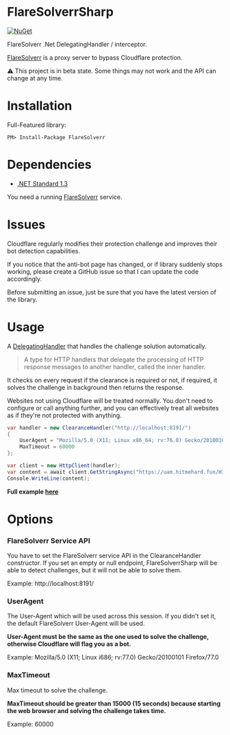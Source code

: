 FlareSolverrSharp
==================
[![NuGet](https://img.shields.io/nuget/v/FlareSolverrSharp.svg?maxAge=60)](https://www.nuget.org/packages/FlareSolverrSharp)

FlareSolverr .Net DelegatingHandler / interceptor.

[FlareSolverr](https://github.com/ngosang/FlareSolverr) is a proxy server to bypass Cloudflare protection.

:warning: This project is in beta state. Some things may not work and the API can change at any time.

# Installation
Full-Featured library:

`PM> Install-Package FlareSolverr`

# Dependencies
- [.NET Standard 1.3](https://github.com/dotnet/standard/blob/master/docs/versions/netstandard1.3.md)

You need a running [FlareSolverr](https://github.com/ngosang/FlareSolverr) service.

# Issues
Cloudflare regularly modifies their protection challenge and improves their bot detection capabilities.

If you notice that the anti-bot page has changed, or if library suddenly stops working, please create a GitHub issue so that I can
update the code accordingly.

Before submitting an issue, just be sure that you have the latest version of the library.

# Usage

A [DelegatingHandler](https://docs.microsoft.com/en-us/dotnet/api/system.net.http.delegatinghandler?view=netstandard-1.3) that
handles the challenge solution automatically.

> A type for HTTP handlers that delegate the processing of HTTP response messages to another handler, called the inner handler.

It checks on every request if the clearance is required or not, if required, it solves the challenge in background then returns the response.

Websites not using Cloudflare will be treated normally. You don't need to configure or call anything further, and you can effectively treat
all websites as if they're not protected with anything.

```csharp
var handler = new ClearanceHandler("http://localhost:8191/")
{
    UserAgent = "Mozilla/5.0 (X11; Linux x86_64; rv:76.0) Gecko/20100101 Firefox/76.0",
    MaxTimeout = 60000
};

var client = new HttpClient(handler);
var content = await client.GetStringAsync("https://uam.hitmehard.fun/HIT");
Console.WriteLine(content);
```

**Full example [here](https://github.com/ngosang/FlareSolverrSharp/tree/master/sample/FlareSolverrSharp.Sample)**

# Options
### FlareSolverr Service API
You have to set the FlareSolverr service API in the ClearanceHandler constructor. If you set an empty or null endpoint,
FlareSolverrSharp will be able to detect challenges, but it will not be able to solve them.

Example: http://localhost:8191/

### UserAgent
The User-Agent which will be used across this session. If you didn't set it, the default FlareSolverr User-Agent will be used.

**User-Agent must be the same as the one used to solve the challenge, otherwise Cloudflare will flag you as a bot.**

Example: Mozilla/5.0 (X11; Linux i686; rv:77.0) Gecko/20100101 Firefox/77.0

### MaxTimeout
Max timeout to solve the challenge.

**MaxTimeout should be greater than 15000 (15 seconds) because starting the web browser and solving the challenge takes time.**

Example: 60000
